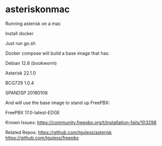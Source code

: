 # asteriskonmac
Running asterisk on a mac

Install docker

Just run go.sh

Docker compose will build a base image that has:

Debian 12.8 (bookworm)

Asterisk 22.1.0

BCG729 1.0.4

SPANDSP 20180108

And will use the base image to stand up FreePBX:

FreePBX 17.0-latest-EDGE

Known Issues: 
https://community.freepbx.org/t/installation-fails/103298

Related Repos: 
https://github.com/tguless/asterisk
https://github.com/tguless/freepbx